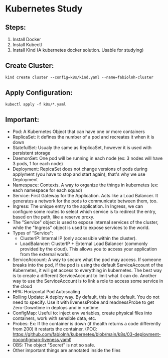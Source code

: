 # Kubernetes Study

## Steps:
1) Install Docker
2) Install Kubectl
3) Install Kind (A kubernetes docker solution. Usable for studying)
## Create Cluster:
```
kind create cluster --config=k8s/kind.yaml --name=fabiolnh-cluster
```
## Apply Configuration:
```
kubectl apply -f k8s/*.yaml
```

## Important:
- Pod: A Kubernetes Object that can have one or more containers
- ReplicaSet: it defines the number of a pod and recreates it when it is down
- StatefulSet: Usualy the same as ReplicaSet, however it is used with persistent storage
- DaemonSet: One pod will be running in each node (ex: 3 nodes will have 3 pods, 1 for each node) 
- Deployment: RepicaSet does not change versions of pods during applyment (you have to stop and start again), that's why we use Deployment
- Namespace: Contexts. A way to organize the things in kubernetes (ex: each namespace for each squad)
- Service: First Gateway for the Application. Acts like a Load Balancer. It generates a network for the pods to communicate between them, too.
- Ingress: The unique entry to the application. In Ingress, we can configure some routes to select which service is to redirect the entry, based on the path, like a reserve proxy.
- The "Service" object is used to expose internal services of the cluster, while the "Ingress" object is used to expose services to the world.
- Types of "Service":
  * ClusterIP: Internal IP (only accessible within the cluster).
  * LoadBalancer: ClusterIP + External Load Balancer (commonly provided by the cloud). This allows you to access your application from the external world.
- ServiceAccount: A way to secure what the pod may access. If someone breaks into the pod, if the pod is using the default ServiceAccount of the Kubernetes, it will get access to everything in kubernetes. The best way is to create a different ServiceAccount to limit what it can do. Another way to use the ServiceAccount is to link a role to access some service in the cloud 
- HPA: Horizontal Pod Autoscaling
- Rolling Update: A deploy way. By default, this is the default. You do not need to specify. Use it with livenessProbe and readnessProbe to get Zero-Downtime in deploys and in runtime.
- ConfigMap: Useful to: inject env variables, create physical files into containers, work with sensible data, etc.
- Probes: Ex: If the container is down (if /health returns a code differently from 200) it restarts the container. (POC: https://github.com/fabiolnh/kubernetes/blob/main/k8s/03-deployment-noconfigmap-liveness.yaml)
- OBS: The object "Secret" is not so safe.
- Other important things are annotated inside the files
